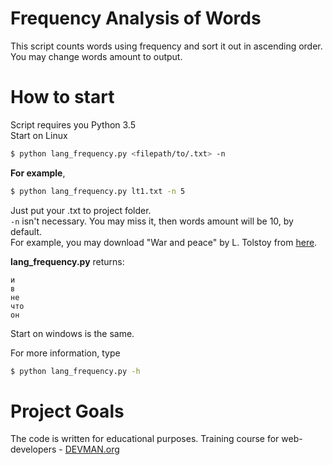 # Frequency Analysis of Words

This script counts words using frequency and sort it out in ascending order. You may change words amount to output.

# How to start

Script requires you Python 3.5  
Start on Linux

```bash
$ python lang_frequency.py <filepath/to/.txt> -n
```
**For example**, 
```bash
$ python lang_frequency.py lt1.txt -n 5
```
Just put your .txt to project folder.   
`-n` isn't necessary. You may miss it, then words amount will be 10, by default.  
For example, you may download "War and peace" by L. Tolstoy from [here](http://www.knigitxt.com/download/8762.html).  

**lang_frequency.py** returns:
```
и  
в  
не  
что  
он  
```

Start on windows is the same.

For more information, type
```bash
$ python lang_frequency.py -h
```

# Project Goals

The code is written for educational purposes. Training course for web-developers - [DEVMAN.org](https://devman.org)
